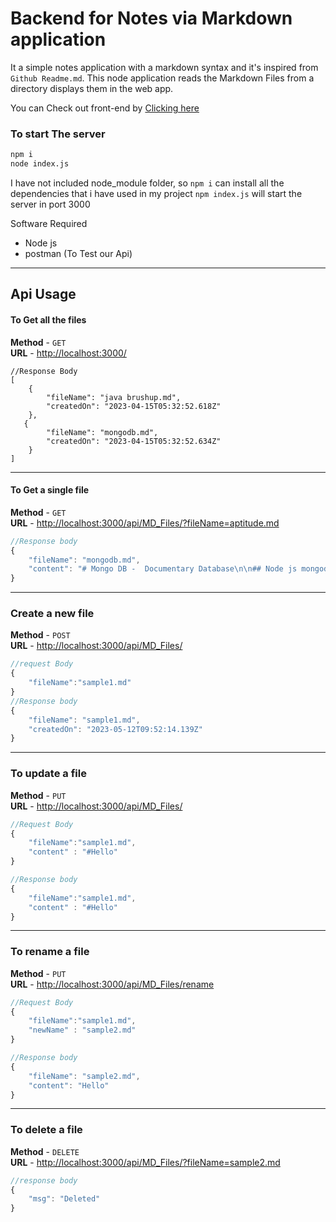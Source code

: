 # Backend for Notes via Markdown application

It a simple notes application with a markdown syntax and it's inspired from `Github Readme.md`. This node application reads the Markdown Files from a directory  displays them in the web app.

You can Check out front-end by [Clicking here](https://github.com/Harish-Gokul/Markdown-Viewer-FrontEnd)

### To start The server 
```bash
npm i 
node index.js
```
I have not included node_module folder, so `npm i` can install all the dependencies that i have used in my project 
`npm index.js` will start the server in port 3000

Software Required
   - Node js  
   - postman (To Test our Api)

<hr>

## Api Usage

#### To Get all the files 

**Method** - `GET`  
**URL** - [http://localhost:3000/](http://localhost:3000/)
```javascrip
//Response Body
[
    {
        "fileName": "java brushup.md",
        "createdOn": "2023-04-15T05:32:52.618Z"
    },
   {
        "fileName": "mongodb.md",
        "createdOn": "2023-04-15T05:32:52.634Z"
    }
]
```
<hr>

#### To Get a single file

**Method** - `GET`  
**URL** - [http://localhost:3000/api/MD_Files/?fileName=aptitude.md](http://localhost:3000/api/MD_Files/?fileName=mongodb.md)
```javascript
//Response body 
{
    "fileName": "mongodb.md",
    "content": "# Mongo DB -  Documentary Database\n\n## Node js mongodb Intergration\n\n* **Step 1** - `Require` Mongodb\n* **Step 2** -  connect to mongodb with dbname\n* **Step 3** -  Create a schema\n* **Step 4** - Create a mode  \n```javascript\n mongoose.model(CollectionName,Schema) \n```  \n\n## Connecting to mongoDb `npm i mongoose`\n```javascript\nconst mongoose = require(\"mongoose\")\nmongoose.connect(\"mongodb://localhost/booksDb\")\n.then(()=> console.log(\"Db Connected\"))\n.catch((err)=>console.log(err))\n```\n\n## Keywords in mongodb\n- __Schema__ is used to define the shape of the document"
}
```
<hr>

### Create a new file
**Method** - `POST`  
**URL** - [http://localhost:3000/api/MD_Files/](http://localhost:3000/api/MD_Files/)
```javascript
//request Body
{
    "fileName":"sample1.md"
}
//Response body
{
    "fileName": "sample1.md",
    "createdOn": "2023-05-12T09:52:14.139Z"
}
```

<hr>

### To update a file
**Method** - `PUT`  
**URL** - [http://localhost:3000/api/MD_Files/](http://localhost:3000/api/MD_Files/)
```javascript
//Request Body
{
    "fileName":"sample1.md",
    "content" : "#Hello"
}

//Response body
{
    "fileName":"sample1.md",
    "content" : "#Hello"
}
```
<hr>

### To rename a file

**Method** - `PUT`  
**URL** - [http://localhost:3000/api/MD_Files/rename](http://localhost:3000/api/MD_Files/rename)
```javascript
//Request Body
{
    "fileName":"sample1.md",
    "newName" : "sample2.md"
}

//Response body
{
    "fileName": "sample2.md",
    "content": "Hello"
}
```
<hr>

### To delete a file

**Method** - `DELETE`  
**URL** - [http://localhost:3000/api/MD_Files/?fileName=sample2.md](http://localhost:3000/api/MD_Files/?fileName=sample2.md)
```javascript
//response body
{
    "msg": "Deleted"
}
```
